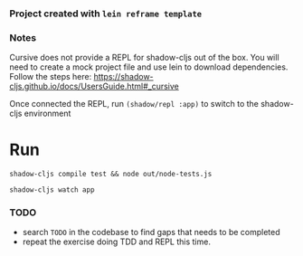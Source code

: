 ### Project created with `lein reframe template`

### Notes

Cursive does not provide a REPL for shadow-cljs out of the box. You will need to create a mock project file and use lein to download dependencies. Follow the steps here: https://shadow-cljs.github.io/docs/UsersGuide.html#_cursive

Once connected the REPL, run `(shadow/repl :app)` to switch to the shadow-cljs environment

# Run

`shadow-cljs compile test && node out/node-tests.js`

`shadow-cljs watch app`

### TODO

- search `TODO` in the codebase to find gaps that needs to be completed
- repeat the exercise doing TDD and REPL this time. 
